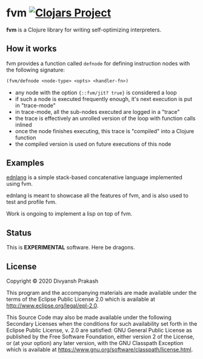 # fvm [![Clojars Project](https://img.shields.io/clojars/v/fvm-project/fvm.svg)](https://clojars.org/fvm-project/fvm)

**fvm** is a Clojure library for writing self-optimizing interpreters.

## How it works

fvm provides a function called `defnode` for defining instruction nodes with the following signature:

```clojure
(fvm/defnode <node-type> <opts> <handler-fn>)
```

- any node with the option `{::fvm/jit? true}` is considered a loop
- if such a node is executed frequently enough, it's next execution is put in "trace-mode"
- in trace-mode, all the sub-nodes executed are logged in a "trace"
- the trace is effectively an unrolled version of the loop with function calls inlined 
- once the node finishes executing, this trace is "compiled" into a Clojure function
- the compiled version is used on future executions of this node

## Examples

[ednlang](https://github.com/fvm-project/ednlang) is a simple stack-based concatenative language implemented using fvm.

ednlang is meant to showcase all the features of fvm, and is also used to test and profile fvm.

Work is ongoing to implement a lisp on top of fvm.

## Status

This is **EXPERIMENTAL** software. Here be dragons.

## License

Copyright © 2020 Divyansh Prakash

This program and the accompanying materials are made available under the
terms of the Eclipse Public License 2.0 which is available at
http://www.eclipse.org/legal/epl-2.0.

This Source Code may also be made available under the following Secondary
Licenses when the conditions for such availability set forth in the Eclipse
Public License, v. 2.0 are satisfied: GNU General Public License as published by
the Free Software Foundation, either version 2 of the License, or (at your
option) any later version, with the GNU Classpath Exception which is available
at https://www.gnu.org/software/classpath/license.html.
